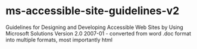 ms-accessible-site-guidelines-v2
================================

Guidelines for Designing and Developing Accessible Web Sites by Using Microsoft Solutions Version 2.0 2007-01 - converted from word .doc format into multiple formats, most importantly html
